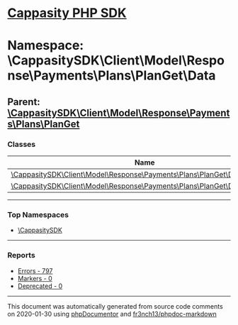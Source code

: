 # [Cappasity PHP SDK](../home.md)

# Namespace: \CappasitySDK\Client\Model\Response\Payments\Plans\PlanGet\Data
## Parent: [\CappasitySDK\Client\Model\Response\Payments\Plans\PlanGet](../namespaces/CappasitySDK.Client.Model.Response.Payments.Plans.PlanGet.md)
### Classes
| Name | Summary |
| ---- | ------- |
| [\CappasitySDK\Client\Model\Response\Payments\Plans\PlanGet\Data\Attributes](../classes/CappasitySDK.Client.Model.Response.Payments.Plans.PlanGet.Data.Attributes.md) |  |
| [\CappasitySDK\Client\Model\Response\Payments\Plans\PlanGet\Data\Links](../classes/CappasitySDK.Client.Model.Response.Payments.Plans.PlanGet.Data.Links.md) |  |

---

### Top Namespaces

* [\CappasitySDK](../namespaces/CappasitySDK.html.md)

---

### Reports
* [Errors - 797](../reports/errors.md)
* [Markers - 0](../reports/markers.md)
* [Deprecated - 0](../reports/deprecated.md)

---

This document was automatically generated from source code comments on 2020-01-30 using [phpDocumentor](http://www.phpdoc.org/) and [fr3nch13/phpdoc-markdown](https://github.com/fr3nch13/phpdoc-markdown)
